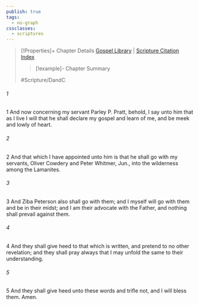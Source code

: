```yaml
---
publish: true
tags:
  - no-graph
cssclasses:
  - scriptures
---
```

>[!Properties]+ Chapter Details
>[Gospel Library](https://churchofjesuschrist.org/study/scriptures/dc-testament/dc/32?lang=eng)    |    [Scripture Citation Index](https://scriptures.byu.edu/#12e20::c12e20)
>>[!example]- Chapter Summary
>> 
> 
>
>#Scripture/DandC
###### 1
1 And now concerning my servant Parley P. Pratt, behold, I say unto him that as I live I will that he shall declare my gospel and learn of me, and be meek and lowly of heart.
###### 2
2 And that which I have appointed unto him is that he shall go with my servants, Oliver Cowdery and Peter Whitmer, Jun., into the wilderness among the Lamanites.
###### 3
3 And Ziba Peterson also shall go with them; and I myself will go with them and be in their midst; and I am their advocate with the Father, and nothing shall prevail against them.
###### 4
4 And they shall give heed to that which is written, and pretend to no other revelation; and they shall pray always that I may unfold the same to their understanding.
###### 5
5 And they shall give heed unto these words and trifle not, and I will bless them. Amen.
